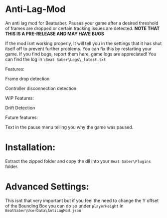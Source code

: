 # Anti-Lag-Mod
An anti lag mod for Beatsaber. Pauses your game after a desired threshold of frames are dropped or certain tracking issues are detected.
**NOTE THAT THIS IS A PRE-RELEASE AND MAY HAVE BUGS**

If the mod isnt working properly, It will tell you in the settings that it has shut itself off to prevent further problems. You can fix this by restarting your game. If you find bugs, report them here, game logs are appreciated! You can find the log in `\Beat Saber\Logs\_latest.txt`

Features: 

Frame drop detection

Controller disconnection detection

WIP Features:

Drift Detection

Future features:

Text in the pause menu telling you why the game was paused.

# Installation:
Extract the zipped folder and copy the dll into your `Beat Saber\Plugins` folder.

# Advanced Settings:
This isnt that very important but if you feel the need to change the Y offset of the Bounding Box you can do so under `playerHeight` in `BeatSaber\UserData\AntiLagMod.json`
